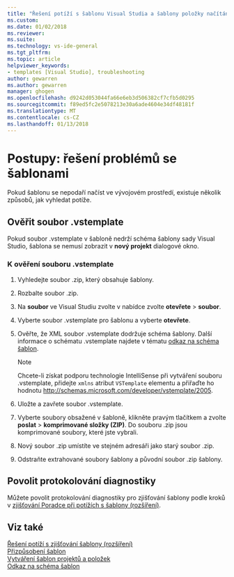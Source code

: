 ```yaml
---
title: "Řešení potíží s šablonu Visual Studia a šablony položky načítání | Microsoft Docs"
ms.custom: 
ms.date: 01/02/2018
ms.reviewer: 
ms.suite: 
ms.technology: vs-ide-general
ms.tgt_pltfrm: 
ms.topic: article
helpviewer_keywords:
- templates [Visual Studio], troubleshooting
author: gewarren
ms.author: gewarren
manager: ghogen
ms.openlocfilehash: d9242d053044fa66e6eb3d506382cf7cfb5d0295
ms.sourcegitcommit: f89ed5fc2e5078213e30a6ade4604e34df48181f
ms.translationtype: MT
ms.contentlocale: cs-CZ
ms.lasthandoff: 01/13/2018
---
```

# <a name="how-to-troubleshoot-templates"></a>Postupy: řešení problémů se šablonami

Pokud šablonu se nepodaří načíst ve vývojovém prostředí, existuje několik způsobů, jak vyhledat potíže.

## <a name="validate-the-vstemplate-file"></a>Ověřit soubor .vstemplate

Pokud soubor .vstemplate v šabloně nedrží schéma šablony sady Visual Studio, šablona se nemusí zobrazit v **nový projekt** dialogové okno.

### <a name="to-validate-the-vstemplate-file"></a>K ověření souboru .vstemplate

1. Vyhledejte soubor .zip, který obsahuje šablony.

1. Rozbalte soubor .zip.

1. Na **soubor** ve Visual Studiu zvolte v nabídce zvolte **otevřete** > **soubor**.

1. Vyberte soubor .vstemplate pro šablonu a vyberte **otevřete**.

1. Ověřte, že XML soubor .vstemplate dodržuje schéma šablony. Další informace o schématu .vstemplate najdete v tématu [odkaz na schéma šablon](../extensibility/visual-studio-template-schema-reference.md).

    > [!NOTE]
    > Chcete-li získat podporu technologie IntelliSense při vytváření souboru .vstemplate, přidejte `xmlns` atribut `VSTemplate` elementu a přiřaďte ho hodnotu http://schemas.microsoft.com/developer/vstemplate/2005.

1. Uložte a zavřete soubor .vstemplate.

1. Vyberte soubory obsažené v šabloně, klikněte pravým tlačítkem a zvolte **poslat** > **komprimované složky (ZIP)**. Do souboru .zip jsou komprimované soubory, které jste vybrali.

1. Nový soubor .zip umístíte ve stejném adresáři jako starý soubor .zip.

1. Odstraňte extrahované soubory šablony a původní soubor .zip šablony.

## <a name="enable-diagnostic-logging"></a>Povolit protokolování diagnostiky

Můžete povolit protokolování diagnostiky pro zjišťování šablony podle kroků v [zjišťování Poradce při potížích s šablony (rozšíření)](../extensibility/troubleshooting-template-discovery.md).

## <a name="see-also"></a>Viz také

[Řešení potíží s zjišťování šablony (rozšíření)](../extensibility/troubleshooting-template-discovery.md)  
[Přizpůsobení šablon](../ide/customizing-project-and-item-templates.md)  
[Vytváření šablon projektů a položek](../ide/creating-project-and-item-templates.md)  
[Odkaz na schéma šablon](../extensibility/visual-studio-template-schema-reference.md)